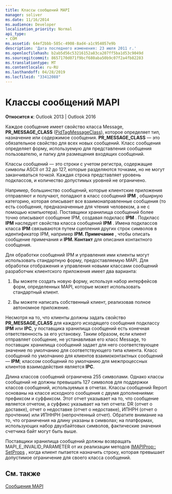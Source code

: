 ```yaml
---
title: Классы сообщений MAPI
manager: soliver
ms.date: 11/16/2014
ms.audience: Developer
localization_priority: Normal
api_type:
- COM
ms.assetid: 64ef2bbb-585c-4908-8ad4-a1c954057e9b
description: 'Дата последнего изменения: 23 июля 2011 г.'
ms.openlocfilehash: b2ab5d56c53216152a83ca207ff5ba1d53c9049d
ms.sourcegitcommit: 8657170d071f9bcf680aba50b9c07f2a4fb82283
ms.translationtype: MT
ms.contentlocale: ru-RU
ms.lasthandoff: 04/28/2019
ms.locfileid: "33412088"
---
```

# <a name="mapi-message-classes"></a>Классы сообщений MAPI

  
  
**Относится к**: Outlook 2013 | Outlook 2016 
  
Каждое сообщение имеет свойство класса Message, **PR_MESSAGE_CLASS** ([PidTagMessageClass](pidtagmessageclass-canonical-property.md)), которое определяет тип, назначение или содержимое сообщения. **PR_MESSAGE_CLASS** — это обязательное свойство для всех новых сообщений. Класс сообщения определяет форму, используемую для представления сообщения пользователю, и папку для размещения входящих сообщений. 
  
Классы сообщений — это строки с учетом регистра, содержащие символы ASCII от 32 до 127, которые разделяются точками, но не могут заканчиваться точкой. Каждая строка представляет уровень подклассов, и количество допустимых уровней не ограничено. 
  
Например, большинство сообщений, которые клиентские приложения отправляют и получают, попадают в класс сообщений **IPM** , обширную категорию, которая описывает все взаимонаправленные сообщения (то есть сообщения, предназначенные для чтения человеком, а не с помощью компьютера). Поставщики хранилища сообщений более точно описывают сообщение IPM, создавая подкласс **IPM** . Подкласс **IPM** наследует свойства класса сообщений **IPM** . Имена подклассов класса **IPM** связываются путем сцепления других строк символов в идентификатор IPM, например **IPM. Примечание** , чтобы описать сообщение примечания и **IPM. Контакт** для описания контактного сообщения. 
  
Для обработки сообщений IPM и управления ими клиенты могут использовать стандартную форму, предоставляемую MAPI. Для обработки отображения и управления новыми классами сообщений разработчик клиентского приложения имеет два варианта:
  
1. Вы можете создать новую форму, используя набор интерфейсов форм, определенных MAPI, которые может использовать стандартный клиент.
    
2. Вы можете написать собственный клиент, реализовав полное автономное приложение. 
    
Несмотря на то, что клиенты должны задать свойство **PR_MESSAGE_CLASS** для каждого исходящего сообщения подклассу **IPM** или **IPC**, у поставщика хранилища сообщений есть конечная ответственность за его установку. Таким образом, если клиент отправляет сообщение, не устанавливая его класс Message, то поставщик хранилища сообщений задает для него соответствующее значение по умолчанию для соответствующего типа клиента. Класс сообщений по умолчанию для клиентов взаимоконтактных сообщений — **IPM**; классом сообщений по умолчанию для межпроцессных клиентов взаимодействия является **IPC**. 
  
Длина классов сообщений ограничена 255 символами. Однако классы сообщений не должны превышать 127 символов для поддержки классов сообщений, используемых в отчетах. Классы сообщений Report основаны на классе исходного сообщения с двумя дополнениями: префиксом и суффиксом. Этот отчет указывает на то, что сообщение является отчетом, а суффикс указывает на тип отчета: DR (отчет о доставке), отчет о недоставке (отчет о недоставке), ИПНРН (отчет о прочтении) или ИПННРН (непрочтенный отчет). Обратите внимание на то, что ограничения на длину указаны в символах; на платформах, использующих набор двухбайтовых символов, фактические значения счетчика байт могут быть выше. 
  
Поставщики хранилища сообщений должны возвращать MAPI_E_INVALID_PARAMETER от их реализации методов [IMAPIProp:: SetProps](imapiprop-setprops.md) , когда клиент пытается назначить строку, которая превышает допустимое ограничение для своего класса сообщений. 
  
## <a name="see-also"></a>См. также



[Сообщения MAPI](mapi-messages.md)

